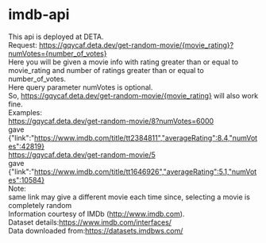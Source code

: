 # imdb-api
This api is deployed at DETA.<br />
Request:
https://gqycaf.deta.dev/get-random-movie/{movie_rating}?numVotes={number_of_votes}<br /> 
Here you will be given a movie info with rating  greater than or equal to movie_rating and number of ratings greater than or equal to number_of_votes.<br /> 
Here query parameter numVotes is optional.<br /> 
So, https://gqycaf.deta.dev/get-random-movie/{movie_rating} will also work fine.<br /> 
Examples:<br /> 
https://gqycaf.deta.dev/get-random-movie/8?numVotes=6000 <br /> 
gave {"link":"https://www.imdb.com/title/tt2384811","averageRating":8.4,"numVotes":42819}<br /> 
https://gqycaf.deta.dev/get-random-movie/5<br /> 
gave {"link":"https://www.imdb.com/title/tt1646926","averageRating":5.1,"numVotes":10584}<br /> 
Note:<br /> 
same link may give a different movie each time since, selecting a movie is completely random<br /> 
Information courtesy of IMDb (http://www.imdb.com).<br /> 
Dataset details:https://www.imdb.com/interfaces/ <br /> 
Data downloaded from:https://datasets.imdbws.com/ <br /> 
